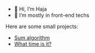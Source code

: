 - 👋 Hi, I’m Haja
- 👀 I’m mostly in front-end techs

Here are some small projects:
- [Sum algorithm](https://haja-dev.github.io/algo-somme/)
- [What time is it?](https://analog-clock-ruby.vercel.app/)

<!--- Haja-dev/Haja-dev is a ✨ special ✨ repository because its `README.md` (this file) appears on your GitHub profile.
You can click the Preview link to take a look at your changes.
--->
